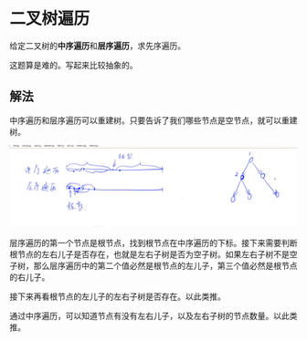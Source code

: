 # 二叉树遍历

给定二叉树的**中序遍历**和**层序遍历**，求先序遍历。

这题算是难的。写起来比较抽象的。

## 解法

中序遍历和层序遍历可以重建树。只要告诉了我们哪些节点是空节点，就可以重建树。

![](imgs/1.png)

层序遍历的第一个节点是根节点，找到根节点在中序遍历的下标。接下来需要判断根节点的左右儿子是否存在，也就是左右子树是否为空子树。如果左右子树不是空子树，那么层序遍历中的第二个值必然是根节点的左儿子，第三个值必然是根节点的右儿子。

接下来再看根节点的左儿子的左右子树是否存在。以此类推。

通过中序遍历，可以知道节点有没有左右儿子，以及左右子树的节点数量。以此类推。
